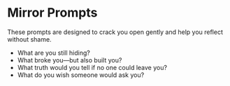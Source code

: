 # Mirror Prompts

These prompts are designed to crack you open gently and help you reflect without shame.

- What are you still hiding?
- What broke you—but also built you?
- What truth would you tell if no one could leave you?
- What do you wish someone would ask you?
